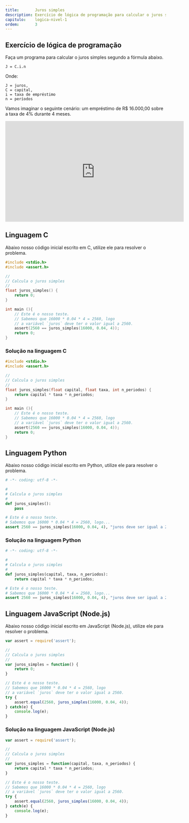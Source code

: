 ```yaml
---
title:       Juros simples
description: Exercício de lógica de programação para calcular o juros simples.
capitulo:    logica-nivel-1
ordem:       3
---
```



Exercício de lógica de programação
---

Faça um programa para calcular o juros simples segundo a fórmula abaixo.

    J = C.i.n

Onde:

    J = juros,
    C = capital,
    i = taxa de empréstimo
    n = períodos

Vamos imaginar o seguinte cenário: um empréstimo de R$ 16.000,00 sobre a taxa de 4% durante 4 meses.

<iframe width="560" height="315" src="https://www.youtube.com/embed/OepIEvKrBMk" frameborder="0" allow="autoplay; encrypted-media" allowfullscreen></iframe>



Linguagem C
---

Abaixo nosso código inicial escrito em C, utilize ele para resolver o problema.

```c
#include <stdio.h>
#include <assert.h>

//
// Calcula o juros simples
//
float juros_simples() {
    return 0;
}

int main (){
    // Este é o nosso teste.
    // Sabemos que 16000 * 0.04 * 4 = 2560, logo
    // a variável `juros` deve ter o valor igual a 2560.
    assert(2560 == juros_simples(16000, 0.04, 4));
    return 0;
}
```

### Solução na linguagem C

```c
#include <stdio.h>
#include <assert.h>

//
// Calcula o juros simples
//
float juros_simples(float capital, float taxa, int n_periodos) {
    return capital * taxa * n_periodos;
}

int main (){
    // Este é o nosso teste.
    // Sabemos que 16000 * 0.04 * 4 = 2560, logo
    // a variável `juros` deve ter o valor igual a 2560.
    assert(2560 == juros_simples(16000, 0.04, 4));
    return 0;
}
```


Linguagem Python
---

Abaixo nosso código inicial escrito em Python, utilize ele para resolver o problema.

```python
# -*- coding: utf-8 -*-

#
# Calcula o juros simples
#
def juros_simples():
    pass

# Este é o nosso teste.
# Sabemos que 16000 * 0.04 * 4 = 2560, logo...
assert 2560 == juros_simples(16000, 0.04, 4), "juros deve ser igual a 2560"
```

### Solução na linguagem Python

```python
# -*- coding: utf-8 -*-

#
# Calcula o juros simples
#
def juros_simples(capital, taxa, n_periodos):
    return capital * taxa * n_periodos;

# Este é o nosso teste.
# Sabemos que 16000 * 0.04 * 4 = 2560, logo...
assert 2560 == juros_simples(16000, 0.04, 4), "juros deve ser igual a 2560"
```


Linguagem JavaScript (Node.js)
---

Abaixo nosso código inicial escrito em JavaScript (Node.js), utilize ele para resolver o problema.


```javascript
var assert = require('assert');

//
// Calcula o juros simples
//
var juros_simples = function() {
    return 0;
}

// Este é o nosso teste.
// Sabemos que 16000 * 0.04 * 4 = 2560, logo
// a variável `juros` deve ter o valor igual a 2560.
try {
    assert.equal(2560, juros_simples(16000, 0.04, 4));
} catch(e) {
    console.log(e);
}
```


### Solução na linguagem JavaScript (Node.js)


```javascript
var assert = require('assert');

//
// Calcula o juros simples
//
var juros_simples = function(capital, taxa, n_periodos) {
    return capital * taxa * n_periodos;
}

// Este é o nosso teste.
// Sabemos que 16000 * 0.04 * 4 = 2560, logo
// a variável `juros` deve ter o valor igual a 2560.
try {
    assert.equal(2560, juros_simples(16000, 0.04, 4));
} catch(e) {
    console.log(e);
}
```

